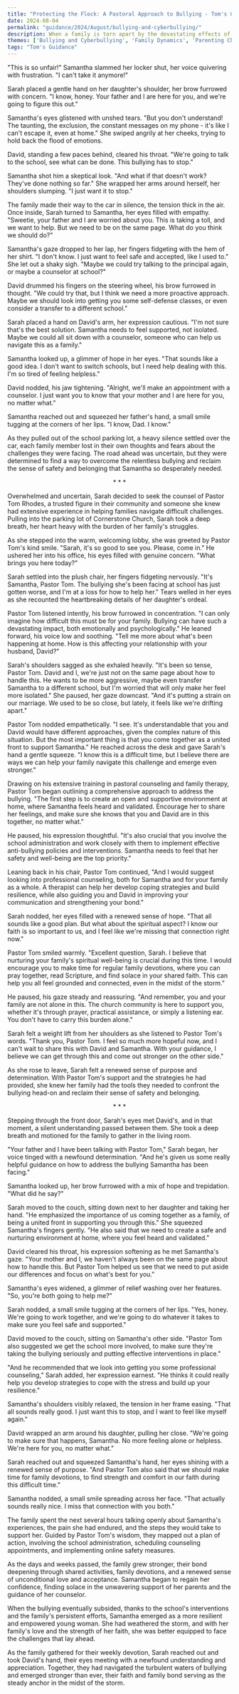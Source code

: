 ```yaml
---
title: "Protecting the Flock: A Pastoral Approach to Bullying - Tom's Guidance 95"
date: 2024-08-04
permalink: "guidance/2024/August/bullying-and-cyberbullying/"
description: When a family is torn apart by the devastating effects of bullying and cyberbullying, they turn to Pastor Tom Rhodes for guidance on how to heal their wounds, strengthen their bond, and find a path forward grounded in faith and understanding.
themes: ['Bullying and Cyberbullying', 'Family Dynamics', 'Parenting Challenges', 'Spiritual Growth', 'Pastoral Guidance']
tags: "Tom's Guidance"
---
```

"This is so unfair!" Samantha slammed her locker shut, her voice quivering with frustration. "I can't take it anymore!"

Sarah placed a gentle hand on her daughter's shoulder, her brow furrowed with concern. "I know, honey. Your father and I are here for you, and we're going to figure this out."

Samantha's eyes glistened with unshed tears. "But you don't understand! The taunting, the exclusion, the constant messages on my phone - it's like I can't escape it, even at home." She swiped angrily at her cheeks, trying to hold back the flood of emotions.

David, standing a few paces behind, cleared his throat. "We're going to talk to the school, see what can be done. This bullying has to stop."

Samantha shot him a skeptical look. "And what if that doesn't work? They've done nothing so far." She wrapped her arms around herself, her shoulders slumping. "I just want it to stop."

The family made their way to the car in silence, the tension thick in the air. Once inside, Sarah turned to Samantha, her eyes filled with empathy. "Sweetie, your father and I are worried about you. This is taking a toll, and we want to help. But we need to be on the same page. What do you think we should do?"

Samantha's gaze dropped to her lap, her fingers fidgeting with the hem of her shirt. "I don't know. I just want to feel safe and accepted, like I used to." She let out a shaky sigh. "Maybe we could try talking to the principal again, or maybe a counselor at school?"

David drummed his fingers on the steering wheel, his brow furrowed in thought. "We could try that, but I think we need a more proactive approach. Maybe we should look into getting you some self-defense classes, or even consider a transfer to a different school."

Sarah placed a hand on David's arm, her expression cautious. "I'm not sure that's the best solution. Samantha needs to feel supported, not isolated. Maybe we could all sit down with a counselor, someone who can help us navigate this as a family."

Samantha looked up, a glimmer of hope in her eyes. "That sounds like a good idea. I don't want to switch schools, but I need help dealing with this. I'm so tired of feeling helpless."

David nodded, his jaw tightening. "Alright, we'll make an appointment with a counselor. I just want you to know that your mother and I are here for you, no matter what."

Samantha reached out and squeezed her father's hand, a small smile tugging at the corners of her lips. "I know, Dad. I know."

As they pulled out of the school parking lot, a heavy silence settled over the car, each family member lost in their own thoughts and fears about the challenges they were facing. The road ahead was uncertain, but they were determined to find a way to overcome the relentless bullying and reclaim the sense of safety and belonging that Samantha so desperately needed.

<center>* * *</center>

Overwhelmed and uncertain, Sarah decided to seek the counsel of Pastor Tom Rhodes, a trusted figure in their community and someone she knew had extensive experience in helping families navigate difficult challenges. Pulling into the parking lot of Cornerstone Church, Sarah took a deep breath, her heart heavy with the burden of her family's struggles.

As she stepped into the warm, welcoming lobby, she was greeted by Pastor Tom's kind smile. "Sarah, it's so good to see you. Please, come in." He ushered her into his office, his eyes filled with genuine concern. "What brings you here today?"

Sarah settled into the plush chair, her fingers fidgeting nervously. "It's Samantha, Pastor Tom. The bullying she's been facing at school has just gotten worse, and I'm at a loss for how to help her." Tears welled in her eyes as she recounted the heartbreaking details of her daughter's ordeal.

Pastor Tom listened intently, his brow furrowed in concentration. "I can only imagine how difficult this must be for your family. Bullying can have such a devastating impact, both emotionally and psychologically." He leaned forward, his voice low and soothing. "Tell me more about what's been happening at home. How is this affecting your relationship with your husband, David?"

Sarah's shoulders sagged as she exhaled heavily. "It's been so tense, Pastor Tom. David and I, we're just not on the same page about how to handle this. He wants to be more aggressive, maybe even transfer Samantha to a different school, but I'm worried that will only make her feel more isolated." She paused, her gaze downcast. "And it's putting a strain on our marriage. We used to be so close, but lately, it feels like we're drifting apart."

Pastor Tom nodded empathetically. "I see. It's understandable that you and David would have different approaches, given the complex nature of this situation. But the most important thing is that you come together as a united front to support Samantha." He reached across the desk and gave Sarah's hand a gentle squeeze. "I know this is a difficult time, but I believe there are ways we can help your family navigate this challenge and emerge even stronger."

Drawing on his extensive training in pastoral counseling and family therapy, Pastor Tom began outlining a comprehensive approach to address the bullying. "The first step is to create an open and supportive environment at home, where Samantha feels heard and validated. Encourage her to share her feelings, and make sure she knows that you and David are in this together, no matter what."

He paused, his expression thoughtful. "It's also crucial that you involve the school administration and work closely with them to implement effective anti-bullying policies and interventions. Samantha needs to feel that her safety and well-being are the top priority."

Leaning back in his chair, Pastor Tom continued, "And I would suggest looking into professional counseling, both for Samantha and for your family as a whole. A therapist can help her develop coping strategies and build resilience, while also guiding you and David in improving your communication and strengthening your bond."

Sarah nodded, her eyes filled with a renewed sense of hope. "That all sounds like a good plan. But what about the spiritual aspect? I know our faith is so important to us, and I feel like we're missing that connection right now."

Pastor Tom smiled warmly. "Excellent question, Sarah. I believe that nurturing your family's spiritual well-being is crucial during this time. I would encourage you to make time for regular family devotions, where you can pray together, read Scripture, and find solace in your shared faith. This can help you all feel grounded and connected, even in the midst of the storm."

He paused, his gaze steady and reassuring. "And remember, you and your family are not alone in this. The church community is here to support you, whether it's through prayer, practical assistance, or simply a listening ear. You don't have to carry this burden alone."

Sarah felt a weight lift from her shoulders as she listened to Pastor Tom's words. "Thank you, Pastor Tom. I feel so much more hopeful now, and I can't wait to share this with David and Samantha. With your guidance, I believe we can get through this and come out stronger on the other side."

As she rose to leave, Sarah felt a renewed sense of purpose and determination. With Pastor Tom's support and the strategies he had provided, she knew her family had the tools they needed to confront the bullying head-on and reclaim their sense of safety and belonging.

<center>* * *</center>

Stepping through the front door, Sarah's eyes met David's, and in that moment, a silent understanding passed between them. She took a deep breath and motioned for the family to gather in the living room.

"Your father and I have been talking with Pastor Tom," Sarah began, her voice tinged with a newfound determination. "And he's given us some really helpful guidance on how to address the bullying Samantha has been facing."

Samantha looked up, her brow furrowed with a mix of hope and trepidation. "What did he say?"

Sarah moved to the couch, sitting down next to her daughter and taking her hand. "He emphasized the importance of us coming together as a family, of being a united front in supporting you through this." She squeezed Samantha's fingers gently. "He also said that we need to create a safe and nurturing environment at home, where you feel heard and validated."

David cleared his throat, his expression softening as he met Samantha's gaze. "Your mother and I, we haven't always been on the same page about how to handle this. But Pastor Tom helped us see that we need to put aside our differences and focus on what's best for you."

Samantha's eyes widened, a glimmer of relief washing over her features. "So, you're both going to help me?"

Sarah nodded, a small smile tugging at the corners of her lips. "Yes, honey. We're going to work together, and we're going to do whatever it takes to make sure you feel safe and supported."

David moved to the couch, sitting on Samantha's other side. "Pastor Tom also suggested we get the school more involved, to make sure they're taking the bullying seriously and putting effective interventions in place."

"And he recommended that we look into getting you some professional counseling," Sarah added, her expression earnest. "He thinks it could really help you develop strategies to cope with the stress and build up your resilience."

Samantha's shoulders visibly relaxed, the tension in her frame easing. "That all sounds really good. I just want this to stop, and I want to feel like myself again."

David wrapped an arm around his daughter, pulling her close. "We're going to make sure that happens, Samantha. No more feeling alone or helpless. We're here for you, no matter what."

Sarah reached out and squeezed Samantha's hand, her eyes shining with a renewed sense of purpose. "And Pastor Tom also said that we should make time for family devotions, to find strength and comfort in our faith during this difficult time."

Samantha nodded, a small smile spreading across her face. "That actually sounds really nice. I miss that connection with you both."

The family spent the next several hours talking openly about Samantha's experiences, the pain she had endured, and the steps they would take to support her. Guided by Pastor Tom's wisdom, they mapped out a plan of action, involving the school administration, scheduling counseling appointments, and implementing online safety measures.

As the days and weeks passed, the family grew stronger, their bond deepening through shared activities, family devotions, and a renewed sense of unconditional love and acceptance. Samantha began to regain her confidence, finding solace in the unwavering support of her parents and the guidance of her counselor.

When the bullying eventually subsided, thanks to the school's interventions and the family's persistent efforts, Samantha emerged as a more resilient and empowered young woman. She had weathered the storm, and with her family's love and the strength of her faith, she was better equipped to face the challenges that lay ahead.

As the family gathered for their weekly devotion, Sarah reached out and took David's hand, their eyes meeting with a newfound understanding and appreciation. Together, they had navigated the turbulent waters of bullying and emerged stronger than ever, their faith and family bond serving as the steady anchor in the midst of the storm.

